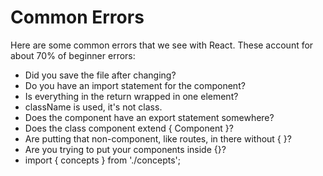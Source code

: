 # Common Errors
Here are some common errors that we see with React. These account for about 70% of beginner errors:

* Did you save the file after changing?
* Do you have an import statement for the component?
* Is everything in the return wrapped in one element?
* className is used, it's not class.
* Does the component have an export statement somewhere?
* Does the class component extend { Component }?
* Are putting that non-component, like routes, in there without { }?
* Are you trying to put your components inside {}?
* import { concepts } from './concepts';

